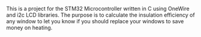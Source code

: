 This is a project for the STM32 Microcontroller written in C using OneWire and i2c LCD libraries. The purpose is to calculate the insulation efficiency of any window to let you know if you should replace your windows to save money on heating.
